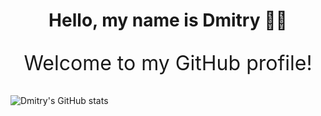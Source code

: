 <div align="center">
  <h1>Hello, my name is Dmitry 🙋‍♂️</h1>
  <p style="font-size: 32px;">Welcome to my GitHub profile!</p>
</div>

![Dmitry's GitHub stats](https://github-readme-stats.vercel.app/api?username=dimonoid1989&show_icons=true&theme=radical)

